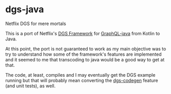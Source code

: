 # dgs-java
Netflix DGS for mere mortals

This is a port of Netflix's [DGS Framework](https://github.com/Netflix/dgs-framework) for [GraphQL-java](https://github.com/graphql-java/graphql-java) from Kotlin to Java.

At this point, the port is not guaranteed to work as my main objective
was to try to understand how some of the framework's features are implemented
and it seemed to me that transcoding to java would be a good way to get at that.

The code, at least, compiles and I may eventually get the DGS example running
but that will probably mean converting the [dgs-codegen](https://github.com/Netflix/dgs-codegen) feature (and unit tests), as well.
